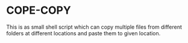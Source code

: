 # COPE-COPY
This is as small shell script which can copy multiple files from different folders at different locations and paste them to given location.
